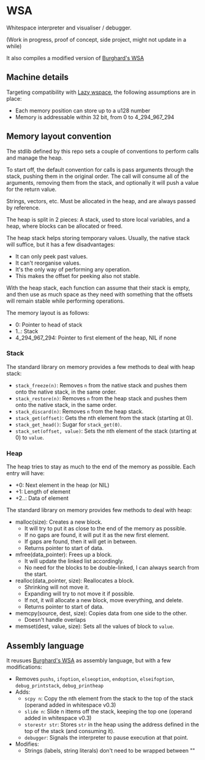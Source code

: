 # WSA

Whitespace interpreter and visualiser / debugger.

(Work in progress, proof of concept, side project, might not update in a while)

It also compiles a modified version of [Burghard's WSA](https://github.com/wspace/burghard-wsa)

## Machine details

Targeting compatibility with [Lazy wspace](https://github.com/thaliaarchi/lazy-wspace/), the following assumptions are in place:

- Each memory position can store up to a u128 number
- Memory is addressable within 32 bit, from 0 to 4_294_967_294

## Memory layout convention

The stdlib defined by this repo sets a couple of conventions to perform calls and manage the heap.

To start off, the default convention for calls is pass arguments through the stack, pushing them in the original order. The call will consume all of the arguments, removing them from the stack, and optionally it will push a value for the return value.

Strings, vectors, etc. Must be allocated in the heap, and are always passed by reference.

The heap is split in 2 pieces: A stack, used to store local variables, and a heap, where blocks can be allocated or freed.

The heap stack helps storing temporary values. Usually, the native stack will suffice, but it has a few disadvantages:

- It can only peek past values.
- It can't reorganise values.
- It's the only way of performing any operation.
- This makes the offset for peeking also not stable.

With the heap stack, each function can assume that their stack is empty, and then use as much space as they need with something that the offsets will remain stable while performing operations.

The memory layout is as follows:

- 0: Pointer to head of stack
- 1..: Stack
- 4_294_967_294: Pointer to first element of the heap, NIL if none

### Stack

The standard library on memory provides a few methods to deal with heap stack:

- `stack_freeze(n)`: Removes `n` from the native stack and pushes them onto the native stack, in the same order.
- `stack_restore(n)`: Removes `n` from the heap stack and pushes them onto the native stack, in the same order.
- `stack_discard(n)`: Removes `n` from the heap stack.
- `stack_get(offset)`: Gets the nth element from the stack (starting at 0).
- `stack_get_head()`: Sugar for `stack_get(0)`.
- `stack_set(offset, value)`: Sets the nth element of the stack (starting at 0) to `value`.

### Heap

The heap tries to stay as much to the end of the memory as possible. Each entry will have:

- +0: Next element in the heap (or NIL)
- +1: Length of element
- +2..: Data of element

The standard library on memory provides few methods to deal with heap:

- malloc(size): Creates a new block.
  - It will try to put it as close to the end of the memory as possible.
  - If no gaps are found, it will put it as the new first element.
  - If gaps are found, then it will get in between.
  - Returns pointer to start of data.
- mfree(data_pointer): Frees up a block.
  - It will update the linked list accordingly.
  - No need for the blocks to be double-linked, I can always search from the start.
- realloc(data_pointer, size): Reallocates a block.
  - Shrinking will not move it.
  - Expanding will try to not move it if possible.
  - If not, it will allocate a new block, move everything, and delete.
  - Returns pointer to start of data.
- memcpy(source, dest, size): Copies data from one side to the other.
  - Doesn't handle overlaps
- memset(dest, value, size): Sets all the values of block to `value`.

## Assembly language

It reusues [Burghard's WSA](https://github.com/wspace/burghard-wsa) as assembly language, but with a few modifications:

- Removes `pushs`, `ifoption`, `elseoption`, `endoption`, `elseifoption`, `debug_printstack`, `debug_printheap`
- Adds:
  - `scpy n`: Copy the nth element from the stack to the top of the stack (operand added in whitespace v0.3)
  - `slide n`: Slide n ittems off the stack, keeping the top one (operand added in whitespace v0.3)
  - `storestr str`: Stores `str` in the heap using the address defined in the top of the stack (and consuming it).
  - `debugger`: Signals the interpreter to pause execution at that point.
- Modifies:
  - Strings (labels, string literals) don't need to be wrapped between ""
